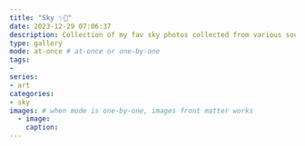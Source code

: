 ```yaml
---
title: "Sky ✨💫"
date: 2023-12-29 07:06:37
description: Collection of my fav sky photos collected from various sources over the internt
type: gallery
mode: at-once # at-once or one-by-one
tags:
-
series:
- art
categories:
- sky
images: # when mode is one-by-one, images front matter works
  - image: 
    caption: 
---
```

